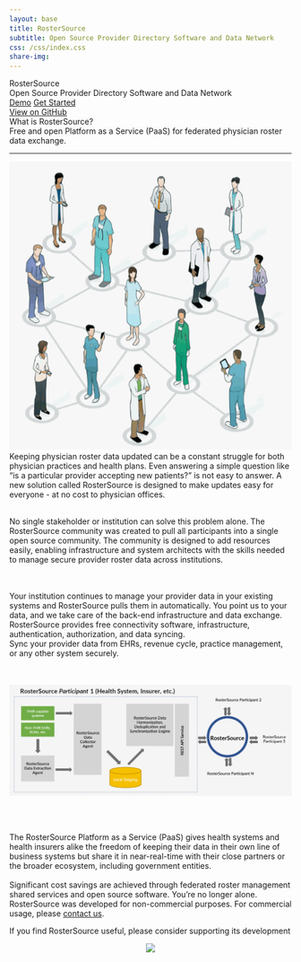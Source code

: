 ```yaml
---
layout: base
title: RosterSource
subtitle: Open Source Provider Directory Software and Data Network
css: /css/index.css
share-img: 
---
```


<div id="page-header">
  <div id="page-title">
    <span class="col-roster">Roster</span><span class="col-net">Source</span>
  </div>
  <div id="page-subtitle">Open Source Provider Directory Software and Data Network </div>
  <div id="header-btns">
    <a id="header-btn-left" class="btn" href="{{ site.baseurl }}/under_contructruction">Demo</a>
    <a id="header-btn-right" class="btn" href="{{ site.baseurl }}/architecture">Get Started</a>
  </div>
  <div id="header-credits">
    <a href="https://github.com/rosterSource">View on GitHub</a>
  </div>
</div>

<div id="what-is-shinyjs">What is RosterSource?</div>
<div id="shinyjs-desc">
 Free and open Platform as a Service (PaaS) for federated physician roster data exchange.

</div>

<hr id="shinyjs-separator"/>

<div id="what-it-does">
  <!-- <div id="what-it-does-title">Free and open Platform as a Service (PaaS) for federated physician roster data exchange</div>  -->
  
  <div class="roster-centercontent">
  <div class="image-sec" >
  <img src="/img/picture_main.png" />
  </div>
  <div class="content-sec"> Keeping physician roster data updated can be a constant struggle for both physician practices and health plans. Even answering a simple question like “is a particular provider accepting new patients?” is not easy to answer. A new solution called RosterSource is designed to make updates easy for everyone - at no cost to physician offices.
  <br /><br />

No single stakeholder or institution can solve this problem alone. The RosterSource community was created to pull all participants into a single open source community. The community is designed to add resources easily, enabling infrastructure and system architects with the skills needed to manage secure provider roster data across institutions. </div>
 </div>
<br /><br />
  <div class="feature">
  <i class="fa fa-check"></i>
   Your institution continues to manage your provider data in your existing systems and RosterSource pulls them in automatically. You point us to your data, and we take care of the back-end infrastructure and data exchange.
  </div>
  <div class="feature">
    <i class="fa fa-check"></i>
   RosterSource provides free connectivity software, infrastructure, authentication, authorization, and data syncing. 
  </div>
  <div class="feature">
    <i class="fa fa-check"></i>
   Sync your provider data from EHRs, revenue cycle, practice management, or any other system securely.
  </div>

 <br /><br />
<img src="/img/Diagram.jpg" class="diagrom-img-sec" />

  <br /><br />
   <div class="roster-centercontent">The RosterSource Platform as a Service (PaaS) gives health systems and health insurers alike the freedom of keeping their data in their own line of business systems but share it in near-real-time with their close partners or the broader ecosystem, including government entities. 
<br /><br />
Significant cost savings are achieved through federated roster management shared services and open source software. You’re no longer alone.</div>
</div>

<div id="license-section">
  RosterSource was developed for non-commercial purposes. For commercial usage, please <a href="mailto:gunjan.siroya@netspective.com?Subject=RosterSource Enquiry">contact us</a>.
  <p>If you find RosterSource useful, please consider supporting its development</p>
  <div id="smiley"><i class="fa fa-smile-o"></i></div>

  <p align="center">
    <a href="#">
      <img src="https://www.paypalobjects.com/en_US/i/btn/btn_donate_LG.gif">
    </a>
  </p>
</div>
